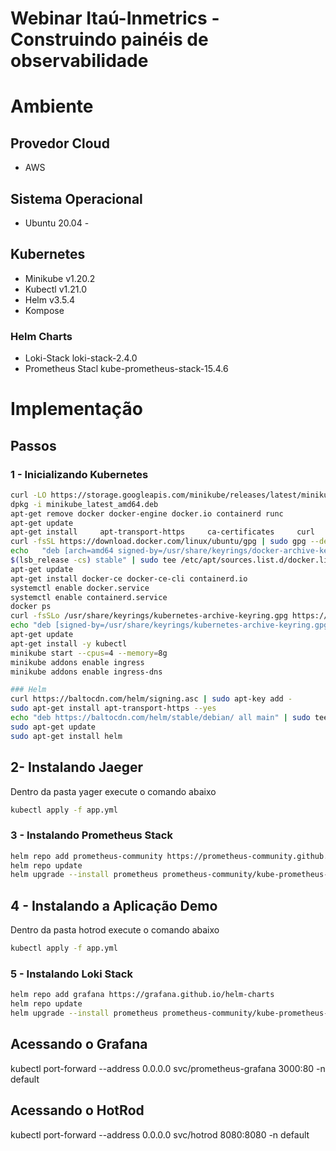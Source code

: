 # Webinar Itaú-Inmetrics - Construindo painéis de observabilidade

# Ambiente
## Provedor Cloud
- AWS

## Sistema Operacional
- Ubuntu 20.04 - 

## Kubernetes
- Minikube v1.20.2
- Kubectl v1.21.0
- Helm v3.5.4
- Kompose

### Helm Charts
- Loki-Stack loki-stack-2.4.0
- Prometheus Stacl kube-prometheus-stack-15.4.6

# Implementação

## Passos

### 1 - Inicializando Kubernetes

```bash
curl -LO https://storage.googleapis.com/minikube/releases/latest/minikube_latest_amd64.deb
dpkg -i minikube_latest_amd64.deb
apt-get remove docker docker-engine docker.io containerd runc
apt-get update
apt-get install     apt-transport-https     ca-certificates     curl     gnupg     lsb-release
curl -fsSL https://download.docker.com/linux/ubuntu/gpg | sudo gpg --dearmor -o /usr/share/keyrings/docker-archive-keyring.gpg
echo   "deb [arch=amd64 signed-by=/usr/share/keyrings/docker-archive-keyring.gpg] https://download.docker.com/linux/ubuntu \
$(lsb_release -cs) stable" | sudo tee /etc/apt/sources.list.d/docker.list > /dev/null
apt-get update
apt-get install docker-ce docker-ce-cli containerd.io
systemctl enable docker.service
systemctl enable containerd.service
docker ps
curl -fsSLo /usr/share/keyrings/kubernetes-archive-keyring.gpg https://packages.cloud.google.com/apt/doc/apt-key.gpg
echo "deb [signed-by=/usr/share/keyrings/kubernetes-archive-keyring.gpg] https://apt.kubernetes.io/ kubernetes-xenial main" | sudo tee /etc/apt/sources.list.d/kubernetes.list
apt-get update
apt-get install -y kubectl
minikube start --cpus=4 --memory=8g
minikube addons enable ingress
minikube addons enable ingress-dns

### Helm
curl https://baltocdn.com/helm/signing.asc | sudo apt-key add -
sudo apt-get install apt-transport-https --yes
echo "deb https://baltocdn.com/helm/stable/debian/ all main" | sudo tee /etc/apt/sources.list.d/helm-stable-debian.list
sudo apt-get update
sudo apt-get install helm
```

## 2- Instalando Jaeger

Dentro da pasta yager execute o comando abaixo
```bash
kubectl apply -f app.yml
```

### 3 - Instalando Prometheus Stack
```bash
helm repo add prometheus-community https://prometheus-community.github.io/helm-charts
helm repo update
helm upgrade --install prometheus prometheus-community/kube-prometheus-stack --values=prom-oper-values.yaml
```

## 4 - Instalando a Aplicação Demo
Dentro da pasta hotrod execute o comando abaixo
```bash
kubectl apply -f app.yml
```

### 5 - Instalando Loki Stack
```bash
helm repo add grafana https://grafana.github.io/helm-charts
helm repo update
helm upgrade --install prometheus prometheus-community/kube-prometheus-stack --values=prom-oper-values.yaml
```


## Acessando o Grafana

kubectl port-forward --address 0.0.0.0 svc/prometheus-grafana 3000:80 -n default

## Acessando o HotRod

kubectl port-forward --address 0.0.0.0 svc/hotrod 8080:8080 -n default

